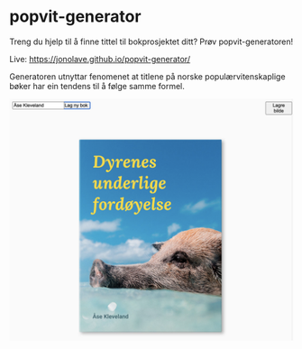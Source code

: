 # popvit-generator


Treng du hjelp til å finne tittel til bokprosjektet ditt? Prøv popvit-generatoren!

Live: https://jonolave.github.io/popvit-generator/

Generatoren utnyttar fenomenet at titlene på norske populærvitenskaplige bøker har ein tendens til å følge samme formel.

![Screenshot](assets/screenshot.png)

